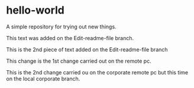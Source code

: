 # hello-world
A simple repository for trying out new things. 

This text was added on the Edit-readme-file branch. 

This is the 2nd piece of text added on the Edit-readme-file branch

This change is the 1st change carried out on the remote pc.

This is the 2nd change carried ou on the corporate remote pc but this time on the local corporate branch. 
